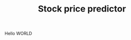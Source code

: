 ﻿---
title:  "Stock price predictor"
header:
  teaser: "/assets/images/STOCKS/stockspredicting.JPG"
tags:
  - Stock price predictor
  - Machine Learning
  - Python
  - RNN
  - LSTM
---

Hello WORLD